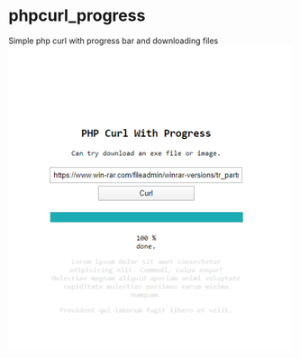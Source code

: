 # phpcurl_progress
Simple php curl with progress bar and downloading files
![php curl](https://raw.githubusercontent.com/sivankanat/phpcurl_progress/master/phpcurl.PNG)
